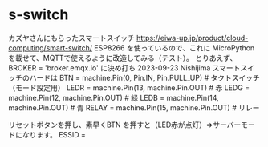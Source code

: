 # s-switch

カズヤさんにもらったスマートスイッチ
https://eiwa-up.jp/product/cloud-computing/smart-switch/
ESP8266 を使っているので、これに MicroPython を載せて、MQTTで使えるように改造してみる（テスト）。
とりあえず、BROKER = 'broker.emqx.io' に決め打ち
2023-09-23 Nishijima
スマートスイッチのハードは
BTN = machine.Pin(0, Pin.IN, Pin.PULL_UP) # タクトスイッチ（モード設定用）
LEDR = machine.Pin(13, machine.Pin.OUT) # 赤
LEDG = machine.Pin(12, machine.Pin.OUT) # 緑
LEDB = machine.Pin(14, machine.Pin.OUT) # 青
RELAY = machine.Pin(15, machine.Pin.OUT) # リレー
 
リセットボタンを押し、素早くBTN を押すと（LED赤が点灯）⇒サーバーモードになります。
ESSID = 
